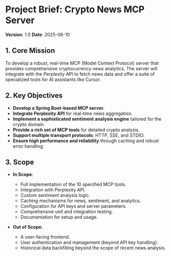 # Project Brief: Crypto News MCP Server

**Version**: 1.0
**Date**: 2025-06-10

## 1. Core Mission

To develop a robust, real-time MCP (Model Context Protocol) server that provides comprehensive cryptocurrency news analytics. The server will integrate with the Perplexity API to fetch news data and offer a suite of specialized tools for AI assistants like Cursor.

## 2. Key Objectives

- **Develop a Spring Boot-based MCP server.**
- **Integrate Perplexity API** for real-time news aggregation.
- **Implement a sophisticated sentiment analysis engine** tailored for the crypto domain.
- **Provide a rich set of MCP tools** for detailed crypto analysis.
- **Support multiple transport protocols**: HTTP, SSE, and STDIO.
- **Ensure high performance and reliability** through caching and robust error handling.

## 3. Scope

- **In Scope**:
    - Full implementation of the 10 specified MCP tools.
    - Integration with Perplexity API.
    - Custom sentiment analysis logic.
    - Caching mechanisms for news, sentiment, and analytics.
    - Configuration for API keys and server parameters.
    - Comprehensive unit and integration testing.
    - Documentation for setup and usage.

- **Out of Scope**:
    - A user-facing frontend.
    - User authentication and management (beyond API key handling).
    - Historical data backfilling beyond the scope of recent news analysis. 